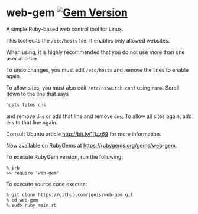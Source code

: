 # web-gem [![Gem Version](https://badge.fury.io/rb/web-gem.svg)](https://badge.fury.io/rb/web-gem)
A simple Ruby-based web control tool for Linux.

This tool edits the `/etc/hosts` file.
It enables only allowed websites.

When using, it is highly recommended that you do not use more than one user at once.

To undo changes, you must edit `/etc/hosts` and remove the lines to enable again.

To allow sites, you must also edit `/etc/nsswitch.conf` using `nano`. Scroll down to the line that says
```sh
hosts files dns
```
and remove `dns` or add that line and remove `dns`.
To allow all sites again, add `dns` to that line again.

Consult Ubuntu article http://bit.ly/1I1zz69 for more information.

Now available on RubyGems at https://rubygems.org/gems/web-gem.

To execute RubyGem version, run the following:

```
% irb
>> require 'web-gem'
```

To execute source code execute:

```
% git clone https://github.com/jgeis/web-gem.git
% cd web-gem
% sudo ruby main.rb
```
